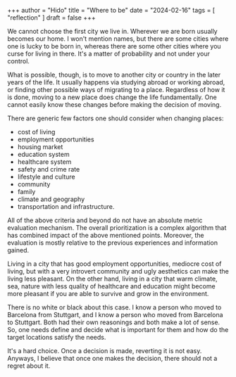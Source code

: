+++
author = "Hido"
title = "Where to be"
date = "2024-02-16"
tags = [
  "reflection"
]
draft = false
+++

We cannot choose the first city we live in. Wherever we are born usually becomes our home. I won't mention names, but there are some cities where one is lucky to be born in, whereas there are some other cities where you curse for living in there. It's a matter of probability and not under your control.

What is possible, though, is to move to another city or country in the later years of the life. It usually happens via studying abroad or working abroad, or finding other possible ways of migrating to a place. Regardless of how it is done, moving to a new place does change the life fundamentally. One cannot easily know these changes before making the decision of moving. 

There are generic few factors one should consider when changing places:
* cost of living
* employment opportunities
* housing market
* education system
* healthcare system
* safety and crime rate
* lifestyle and culture
* community
* family
* climate and geography
* transportation and infrastructure.

All of the above criteria and beyond do not have an absolute metric evaluation mechanism. The overall prioritization is a complex algorithm that has combined impact of the above mentioned points. Moreover, the evaluation is mostly relative to the previous experiences and information gained. 

Living in a city that has good employment opportunities, mediocre cost of living, but with a very introvert community and ugly aesthetics can make the living less pleasant. On the other hand, living in a city that warm climate, sea, nature with less quality of healthcare and education might become more pleasant if you are able to survive and grow in the environment. 

There is no white or black about this case. I know a person who moved to Barcelona from Stuttgart, and I know a person who moved from Barcelona to Stuttgart. Both had their own reasonings and both make a lot of sense. So, one needs define and decide what is important for them and how do the target locations satisfy the needs. 

It's a hard choice. Once a decision is made, reverting it is not easy. Anyways, I believe that once one makes the decision, there should not a regret about it. 
